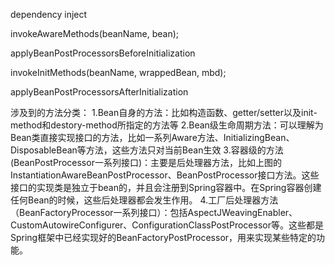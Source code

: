 
dependency inject

invokeAwareMethods(beanName, bean);

applyBeanPostProcessorsBeforeInitialization

invokeInitMethods(beanName, wrappedBean, mbd);

applyBeanPostProcessorsAfterInitialization





涉及到的方法分类：
1.Bean自身的方法：比如构造函数、getter/setter以及init-method和destory-method所指定的方法等
2.Bean级生命周期方法：可以理解为Bean类直接实现接口的方法，比如一系列Aware方法、InitializingBean、DisposableBean等方法，这些方法只对当前Bean生效
3.容器级的方法(BeanPostProcessor一系列接口)：主要是后处理器方法，比如上图的InstantiationAwareBeanPostProcessor、BeanPostProcessor接口方法。这些接口的实现类是独立于bean的，并且会注册到Spring容器中。在Spring容器创建任何Bean的时候，这些后处理器都会发生作用。
4.工厂后处理器方法（BeanFactoryProcessor一系列接口）：包括AspectJWeavingEnabler、CustomAutowireConfigurer、ConfigurationClassPostProcessor等。这些都是Spring框架中已经实现好的BeanFactoryPostProcessor，用来实现某些特定的功能。











